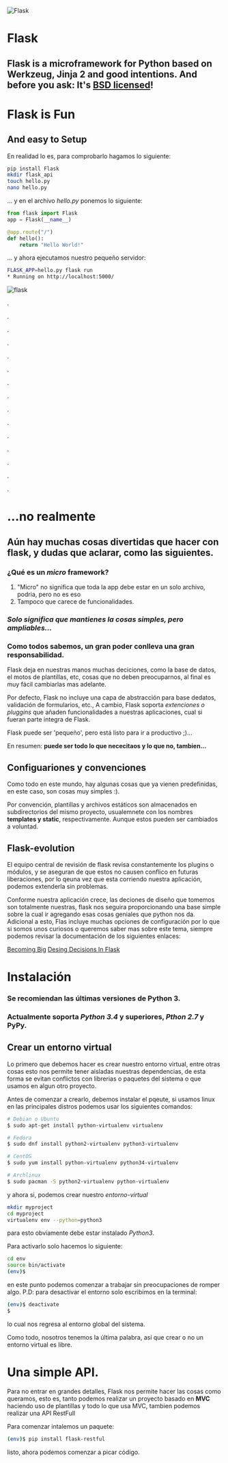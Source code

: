 ![Flask](assets/flask.png)

#  Flask

## Flask is a microframework for Python based on Werkzeug, Jinja 2 and good intentions. And before you ask: It's [BSD licensed](http://flask.pocoo.org/docs/license/)!



# Flask is Fun

## And easy to Setup

En realidad lo es, para comprobarlo hagamos lo siguiente:

```bash
pip install Flask
mkdir flask_api
touch hello.py
nano hello.py
```

... y en el archivo _hello.py_ ponemos lo siguiente:

```python
from flask import Flask
app = Flask(__name__)

@app.route("/")
def hello():
    return "Hello World!"
```

... y ahora ejecutamos nuestro pequeño servidor:

```bash
FLASK_APP=hello.py flask run
* Running on http://localhost:5000/
```



![flask](assets/excellent-my-work-is-done-here.jpg)



.

.

.

.

.

.

.

.

.

.

.

.

.

.

.

# ...no realmente

## Aún hay muchas cosas divertidas que hacer con flask, y dudas que aclarar, como las siguientes.

### ¿Qué es un *micro* framework?

1. "Micro" no significa que toda la app debe estar en un solo archivo, podria, pero no es eso
2. Tampoco que carece de funcionalidades.

### *Solo significa que mantienes la cosas simples, pero ampliables...*

### Como todos sabemos, un gran poder conlleva una gran responsabilidad.

Flask deja en nuestras manos muchas deciciones, como la base de datos, el motos de plantillas, etc, cosas que no deben preocuparnos, al final es muy fácil cambiarlas mas adelante.

Por defecto, Flask no incluye una capa de abstracción para base dedatos, validación de formularios, etc., A cambio, Flask soporta _extenciones o pluggins_ que añaden funcionalidades a nuestras aplicaciones, cual si fueran parte integra de Flask.

Flask puede ser 'pequeño', pero está listo para ir a productivo ;)...

En resumen: **puede ser todo lo que nececitaos y lo que no, tambien...**

## Configuariones y convenciones

Como todo en este mundo, hay algunas cosas que ya vienen predefinidas, en este caso, son cosas muy simples :).

Por convención, plantillas y archivos estáticos son almacenados en subdirectorios del mismo proyecto, usualemnete con los nombres **templates y static**, respectivamente.
Aunque estos pueden ser cambiados a voluntad.

 ## Flask-evolution

El equipo central de revisión de flask revisa constantemente los plugins o módulos, y se aseguran de que estos no causen conflico en futuras liberaciones, por lo qeuna vez que esta corriendo nuestra aplicación, podemos extenderla sin problemas.

Conforme nuestra aplicación crece, las deciones de diseño que tomemos son totalmente nuestras, flask nos seguira proporcionando una base simple sobre la cual ir agregando esas cosas geniales que python nos da.
Adicional a esto, Flas incluye muchas opciones de configuración por lo que si somos unos curiosos o queremos saber mas sobre este tema, siempre podemos revisar la documentación de los siguientes enlaces:

[Becoming Big](http://flask.pocoo.org/docs/1.0/becomingbig/#becomingbig)
[Desing Decisions In Flask](http://flask.pocoo.org/docs/1.0/design/#design)



# Instalación

### Se recomiendan las últimas versiones de Python 3.

### Actualmente soporta _Python 3.4_ y superiores, _Pthon 2.7_ y PyPy.

## Crear un entorno virtual

Lo primero que debemos hacer es crear nuestro entorno virtual, entre otras cosas esto nos permite tener aisladas nuestras dependencias, de esta forma se evitan conflictos con librerias o paquetes del sistema o que usamos en algun otro proyecto.

Antes de comenzar a crearlo, debemos instalar el pqeute, si usamos linux en las principales distros podemos usar los siguientes comandos:

```bash
# Debian o Ubuntu
$ sudo apt-get install python-virtualenv virtualenv

# Fedora
$ sudo dnf install python2-virtualenv python3-virtualenv

# CentOS
$ sudo yum install python-virtualenv python34-virtualenv

# Archlinux
$ sudo pacman -S python2-virtualenv python-virtualenv
```

y ahora si, podemos crear nuestro _entorno-virtual_

```bash
mkdir myproject
cd myproject
virtualenv env --python=python3
```

para esto obviamente debe estar instalado _Python3_.	

Para activarlo solo hacemos lo siguiente:

```bash
cd env
source bin/activate
(env)$
```

en este punto podemos comenzar a trabajar sin preocupaciones de romper algo.
P.D: para desactivar el entorno solo escribimos en la terminal:

```bash
(env)$ deactivate
$
```

lo cual nos regresa al entorno global del sistema.

Como todo, nosotros tenemos la última palabra, así que crear o no un entorno virtual es libre.

# Una simple API.

Para no entrar en grandes detalles, Flask nos permite hacer las cosas como queramos, esto es, tanto podemos realizar un proyecto basado en **MVC** haciendo uso de plantillas y todo lo que usa MVC, tambien podemos realizar una API RestFull

Para comenzar intalemos un paquete:

```bash
(env)$ pip install flask-restful 
```

listo, ahora podemos comenzar a picar código.

